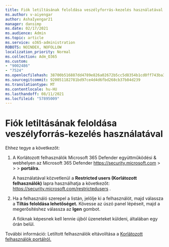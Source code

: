 ```yaml
---
title: Fiók letiltásának feloldása veszélyforrás-kezelés használatával
ms.author: v-aiyengar
author: AshaIyengar21
manager: dansimp
ms.date: 02/17/2021
ms.audience: Admin
ms.topic: article
ms.service: o365-administration
ROBOTS: NOINDEX, NOFOLLOW
localization_priority: Normal
ms.collection: Adm_O365
ms.custom:
- "9002486"
- "7524"
ms.openlocfilehash: 38700b516887dd4789e826a02672b5cc5d8354b1cd0ff743ba321724903413ba
ms.sourcegitcommit: 920051182781bd97ce4d4d6fbd268cb37b84d239
ms.translationtype: MT
ms.contentlocale: hu-HU
ms.lasthandoff: 08/11/2021
ms.locfileid: "57895009"
---
```

# <a name="unblock-an-account-by-using-threat-management"></a>Fiók letiltásának feloldása veszélyforrás-kezelés használatával

Ehhez tegye a következőt:

1. A Korlátozott felhasználók Microsoft 365 Defender együttműködési & webhelyen az Microsoft 365 Defender <https://security.microsoft.com> \>  \>  \> **portálra.**

   A használatával közvetlenül a **Restricted users (Korlátozott felhasználók)** lapra használhatja a következőt: <https://security.microsoft.com/restrictedusers> .

2. Ha a felhasználó szerepel a listán, jelölje ki a felhasználót, majd válassza a **Tiltás feloldása lehetőséget.** Kövesse az úszó panel lépéseit, majd a megerősítéshez válassza az **Igen** gombot.

   A fióknak képesnek kell lennie újból üzeneteket küldeni, általában egy órán belül.

További információ: Letiltott felhasználók eltávolítása a [Korlátozott felhasználók portálról.](https://docs.microsoft.com/microsoft-365/security/office-365-security/removing-user-from-restricted-users-portal-after-spam)
